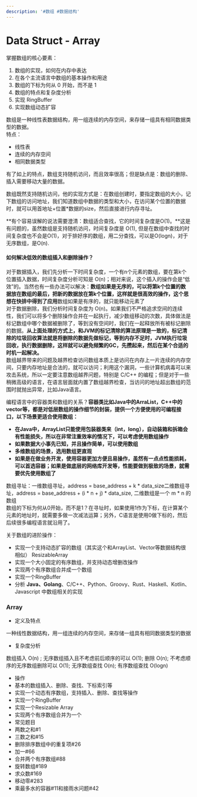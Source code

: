 ```yaml
---
description: '#数组 #数据结构'
---
```


# Data Struct - Array

掌握数组的核心要素：

1. 数组的实现，如何在内存中表达
2. 在各个主流语言中数组的基本操作和用途
3. 数组的下标为何从 0 开始，而不是 1
4. 数组的特点和复杂度分析
5. 实现 RingBuffer
6. 实现数组动态扩容

数组是一种线性表数据结构，用一组连续的内存空间，来存储一组具有相同数据类型的数据。  
特点：

* 线性表
* 连续的内存空间
* 相同数据类型

有了如上的特点，数组支持随机访问，而且效率很高；但是缺点是：数组的删除、插入需要移动大量的数据。

数组既然支持随机访问，他的实现方式是：在数组创建时，要指定数组的大小，记下数组的访问地址，我们知道数组中数据的类型和大小，在访问某个位置的数据时，就可以用首地址+位置\*数据的size，然后直接进行内存寻址。

**有个容易误解的说法需要澄清：数组适合查找，它的时间复杂度是O\(1\)。**这是有问题的，虽然数组是支持随机访问，时间复杂度是 O\(1\), 但是在数组中查找的时间复杂度也不会是O\(1\)，对于排好序的数组，用二分查找，可以是O\(logn\)，对于无序数组，是O\(n\).

#### 如何解决低效的数组插入和删除操作？

对于数据插入，我们先分析一下时间复杂度，一个有n个元素的数组，要在第k个位置插入数据，时间复杂度分析可知是 O\(n\)；相对来说，这个插入的操作会是“低效”的。当然也有一些办法可以解决：**数组如果是无序的，可以将第k个位置的数据放在数组的最后，把新的数据放在第k个位置，这样就是很高效的操作，这个思想在快排中得到了应用**数组如果是有序的，就只能移动元素了  
对于数据删除，我们分析时间复杂度为 O\(n\)。如果我们不严格追求空间的连续性，我们可以将多个删除操作合并在一起执行，减少数组移动的次数，具体做法是标记数组中哪个数据被删除了，等到没有空间时，我们在一起释放所有被标记删除的数据。**从上面处理的方式上，和JVM的标记清除的算法原理是一致的，标记清除的垃圾回收算法就是将删除的数据先做标记，等到内存不足时，JVM执行垃圾回收，执行数据删除，这样就可以避免频繁的GC，先攒起来，然后在某个合适的时机一起解决。**  
数组越界带来的问题及越界检查访问数组本质上是访问在内存上一片连续的内存空间，只要内存地址是合法的，就可以访问；利用这个漏洞，一些计算机病毒可以来攻击系统，所以一定要注意数组越界问题，特别是 C/C++ 的编程；但是对于一些稍微高级的语言，在语言层面就内置了数组越界检查，当访问的地址超出数组的范围时就抛出异常，比如Java语言。

编程语言中的容器类和数组的关系？**容器类比如Java中的ArraList，C++中的vector等，都是对低层数组的操作细节的封装，提供一个方便使用的可编程接口，以下场景更适合使用数组：**

* **在Java中，ArrayList只能使用包装器类来（int，long），自动装箱和拆箱会有性能损失，所以在非常注重效率的情况下，可以考虑使用数组操作**
* **如果数据大小事先已知，并且操作简单，可以使用数组**
* **多维数组的场景，选用数组更直观**
* **如果是在做业务开发，使用容器更加方便且易操作，虽然有一点点性能损耗，可以首选容器；如果是做底层的网络库开发等，性能要做到极致的场景，就需要优先使用数组了**

  
数组寻址：一维数组寻址，address = base\_address + k \* data\_size二维数组寻址，address = base\_address + \(i \* n + j\) \* data\_size, 二维数组是一个 m \* n 的数组  
数组的下标为何从0开始，而不是1？在寻址时，如果使用1作为下标，在计算某个元素的地址时，就需要多做一次减法运算；另外，C语言是使用0做下标的，然后后续很多编程语言就沿用了。

关于数组的进阶操作：

* 实现一个支持动态扩容的数组（其实这个和ArrayList、Vector等数据结构很相似） ResizableArray
* 实现一个大小固定的有序数组，并支持动态增删改操作
* 实现两个有序数组合并成一个数组
* 实现一个RingBuffer
* 分析 **Java、Golang**、C/C++、Python、Groovy、Rust、Haskell、Kotlin、Javascript 中数组相关的实现

### Array

* 定义及特点

一种线性数据结构，用一组连续的内存空间，来存储一组具有相同数据类型的数据

* 复杂度分析

数组插入 O\(n\) ; 无序数组插入且不考虑前后顺序的可以 O\(1\); 删除 O\(n\); 不考虑顺序的无序数组删除可以 O\(1\); 无序数组查找 O\(n\); 有序数组查找 O\(logn\)

* 操作
* 基本的数组插入、删除、查找、下标索引等
* 实现一个动态有序数组，支持插入、删除、查找等操作
* 实现一个RingBuffer
* 实现一个Resizable Array
* 实现两个有序数组合并为一个
* 常见题目
* 两数之和\#1
* 三数之和\#15
* 删除排序数组中的重复项\#26
* 加一\#66
* 合并两个有序数组\#88
* 旋转数组\#189
* 求众数\#169
* 移动零\#283
* 乘最多水的容器\#11和接雨水问题\#42

